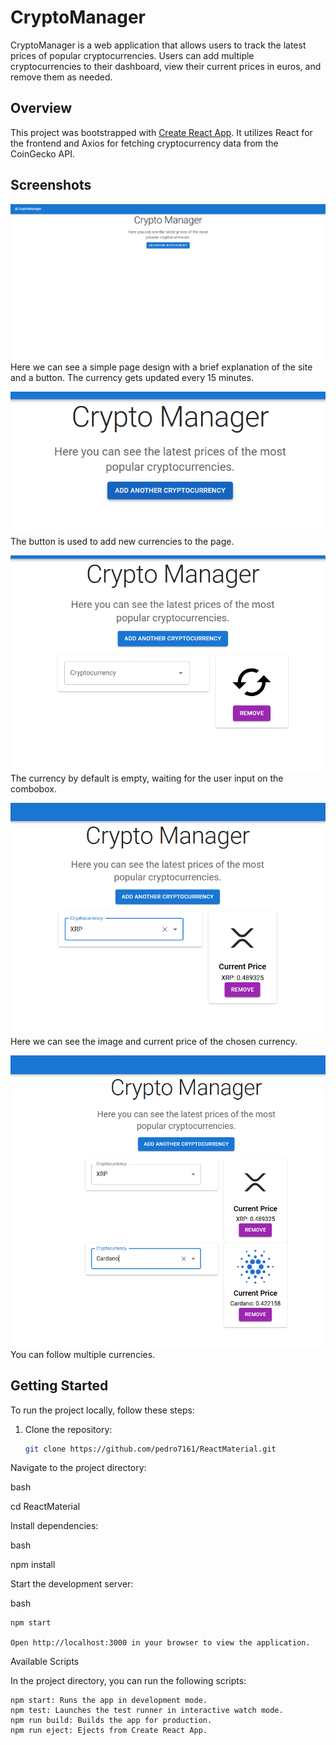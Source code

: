 # CryptoManager

CryptoManager is a web application that allows users to track the latest prices of popular cryptocurrencies. Users can add multiple cryptocurrencies to their dashboard, view their current prices in euros, and remove them as needed.

## Overview

This project was bootstrapped with [Create React App](https://github.com/facebook/create-react-app). It utilizes React for the frontend and Axios for fetching cryptocurrency data from the CoinGecko API.

## Screenshots

![Home Page](/img/home.png)<br>
Here we can see a simple page design with a brief explanation of the site and a button. The currency gets updated every 15 minutes.<br>

![Add Currency Button](/img/button.png)<br>
The button is used to add new currencies to the page.<br>

![Empty ComboBox](/img/Comboboxempty.png)<br>
The currency by default is empty, waiting for the user input on the combobox.<br>

![Selected Currency](/img/combobox1.png)<br>
Here we can see the image and current price of the chosen currency.<br>

![Multiple Currencies](/img/combobox2.png)<br>
You can follow multiple currencies.<br>



## Getting Started

To run the project locally, follow these steps:

1. Clone the repository:
   ```bash
   git clone https://github.com/pedro7161/ReactMaterial.git
Navigate to the project directory:

bash

cd ReactMaterial

Install dependencies:

bash

npm install

Start the development server:

bash

    npm start

    Open http://localhost:3000 in your browser to view the application.

Available Scripts

In the project directory, you can run the following scripts:

    npm start: Runs the app in development mode.
    npm test: Launches the test runner in interactive watch mode.
    npm run build: Builds the app for production.
    npm run eject: Ejects from Create React App.
